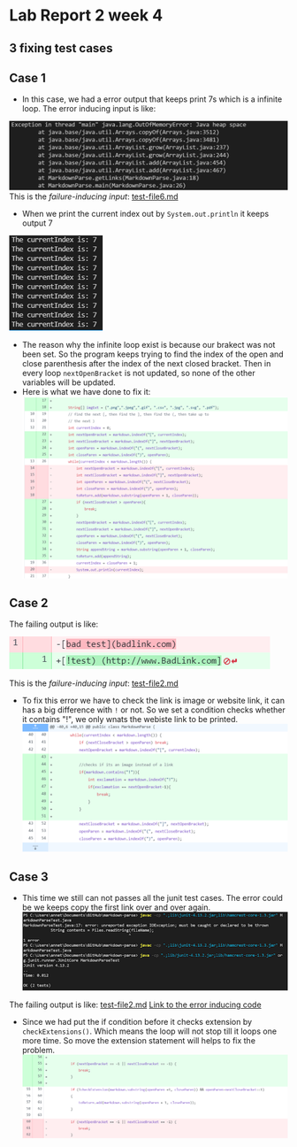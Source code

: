 # Lab Report 2 week 4
## 3 fixing test cases
## Case 1
* In this case, we had a error output that keeps print 7s which is a infinite loop.
The error inducing input is like:

![Image](2LR5.png)
This is the *failure-inducing input*: [test-file6.md](test-file6.md)
* When we print the current index out by `System.out.println` it keeps output 7

![Image](2LR6.png)
* The reason why the infinite loop exist is because our brakect was not been set. So the program keeps trying to find the index of the open and close parenthesis after the index of the next closed bracket.
Then in every loop `nextOpenBracket` is not updated, so none of the other variables will be updated.
* Here is what we have done to fix it:
![Image](2LR3.png)

## Case 2 
The failing output is like: 

![Image](2LR8.png)

This is the *failure-inducing input*: [test-file2.md](test-file2.md)
* To fix this error we have to check the link is image or website link, it can has a big difference with `!` or not. So we set a condition checks whether it contains "!", we only wnats the webiste link to be printed.
![Image](2LR9.png)

## Case 3
* This time we still can not passes all the junit test cases. The error could be we keeps copy the first link over and over again.
![Image](2LR12.png)

The failing output is like: [test-file2.md](test-file2.md)
[Link to the error inducing code](https://github.com/jahyng/markdown-parse/blob/962d5eaff21ec883967f6612652a40a08d0fa21e/MarkdownParse.java)
* Since we had put the if condition before it checks extension by `checkExtensions()`. Which means the loop will not stop till it loops one more time. So move the extension statement will helps to fix the problem.
![Image](2LR11.png)
